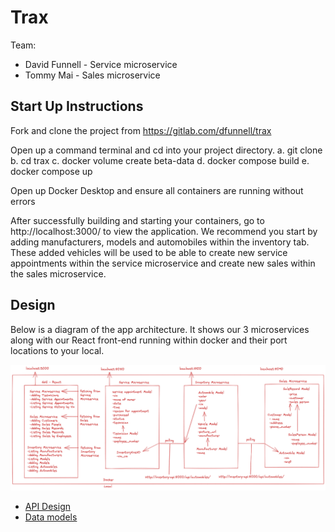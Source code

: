 # Trax

Team:

* David Funnell - Service microservice
* Tommy Mai - Sales microservice

## Start Up Instructions

Fork and clone the project from https://gitlab.com/dfunnell/trax

Open up a command terminal and cd into your project directory.
a. git clone <HTTPS Link>
b. cd trax
c. docker volume create beta-data
d. docker compose build
e. docker compose up

Open up Docker Desktop and ensure all containers are running without errors

After successfully building and starting your containers, go to http://localhost:3000/ to view the application. We recommend you start by adding manufacturers, models and automobiles within the inventory tab. These added vehicles will be used to be able to create new service appointments within the service microservice and create new sales within the sales microservice.

## Design
Below is a diagram of the app architecture. It shows our 3 microservices along with our React front-end running within docker and their port locations to your local.

![System Diagram](docs/readme_images/Microservice.png)

- [API Design](docs/api-documentation.md)
- [Data models](docs/data-models.md)
